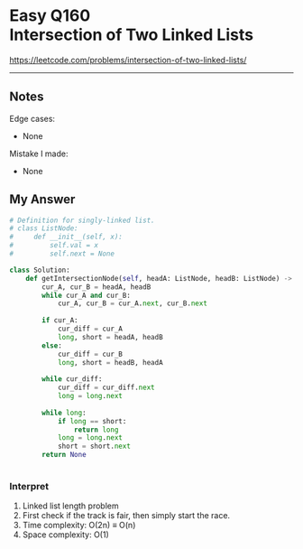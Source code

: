 # Easy Q160 <br> Intersection of Two Linked Lists

https://leetcode.com/problems/intersection-of-two-linked-lists/

------------------------------
## Notes
Edge cases:
* None

Mistake I made:
* None

## My Answer
```Python
# Definition for singly-linked list.
# class ListNode:
#     def __init__(self, x):
#         self.val = x
#         self.next = None

class Solution:
    def getIntersectionNode(self, headA: ListNode, headB: ListNode) -> Optional[ListNode]:
        cur_A, cur_B = headA, headB
        while cur_A and cur_B:
            cur_A, cur_B = cur_A.next, cur_B.next
            
        if cur_A:
            cur_diff = cur_A
            long, short = headA, headB
        else:
            cur_diff = cur_B
            long, short = headB, headA
            
        while cur_diff:
            cur_diff = cur_diff.next
            long = long.next
        
        while long:
            if long == short:
                return long
            long = long.next
            short = short.next
        return None
        
```

### Interpret
1. Linked list length problem
2. First check if the track is fair, then simply start the race.
3. Time complexity: O(2n) $\equiv$ O(n)
4. Space complexity: O(1)







